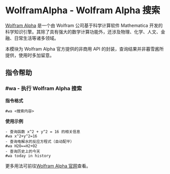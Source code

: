 # WolframAlpha - Wolfram Alpha 搜索

[Wolfram Alpha](https://www.wolframalpha.com/) 是一个由 Wolfram 公司基于科学计算软件 Mathematica 开发的科学知识引擎。其除了具有强大的数学计算功能外，还涉及物理、化学、人文、金融、日常生活等诸多领域。

本模块为 Wolfram Alpha 官方提供的非商用 API 的封装，查询结果并非暮雪酱所提供，使用时多加留意。

## 指令帮助

### #wa - 执行 Wolfram Alpha 搜索

**指令格式**

```
#wa <搜索内容>
```

**使用示例**

```
- 查询函数 x^2 + y^2 = 16 的相关信息
#wa x^2+y^2=16
- 查询电解水的反应方程式（自动配平）
#wa H2O==H2+O2
- 查询历史上的今天
#wa today in history
```

更多用法可前往[Wolfram Alpha 官网](https://www.wolframalpha.com/)查看。

